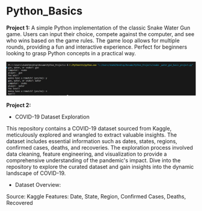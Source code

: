 # Python_Basics


**Project 1:**
A simple Python implementation of the classic Snake Water Gun game. Users can input their choice, compete against the computer, and see who wins based on the game rules. The game loop allows for multiple rounds, providing a fun and interactive experience. Perfect for beginners looking to grasp Python concepts in a practical way.

![image](image.png)

**Project 2:**
- COVID-19 Dataset Exploration

This repository contains a COVID-19 dataset sourced from Kaggle, meticulously explored and wrangled to extract valuable insights. The dataset includes essential information such as dates, states, regions, confirmed cases, deaths, and recoveries. The exploration process involved data cleaning, feature engineering, and visualization to provide a comprehensive understanding of the pandemic's impact. Dive into the repository to explore the curated dataset and gain insights into the dynamic landscape of COVID-19.

- Dataset Overview:

Source: Kaggle
Features: Date, State, Region, Confirmed Cases, Deaths, Recovered


